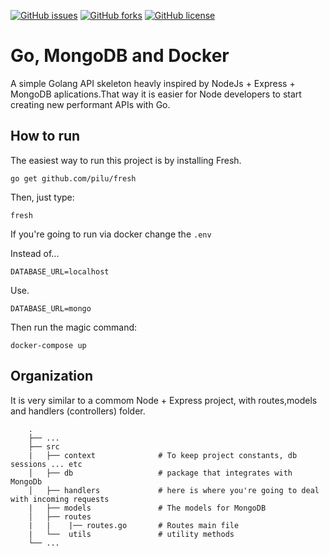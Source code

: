 
[![GitHub issues](https://img.shields.io/github/issues/montsouz/golang-starter)](https://github.com/montsouz/golang-starter/issues)
[![GitHub forks](https://img.shields.io/github/forks/montsouz/golang-starter)](https://github.com/montsouz/golang-starter/network)
[![GitHub license](https://img.shields.io/github/license/montsouz/golang-starter)](https://github.com/montsouz/golang-starter/blob/master/LICENSE)


# Go, MongoDB and Docker 

A simple Golang API skeleton heavly inspired by NodeJs + Express + MongoDB aplications.That way it is easier for 
Node developers to start creating new performant APIs with Go. 

## How to run 

The easiest way to run this project is by installing Fresh. 

`go get github.com/pilu/fresh`

Then, just type: 

`fresh`

If you're going to run via docker change the `.env` 

Instead of... 

`DATABASE_URL=localhost` 

Use.

`DATABASE_URL=mongo` 

Then run the magic command:

`docker-compose up`

## Organization

It is very similar to a commom Node + Express project, with routes,models and handlers (controllers) folder.

        .
        ├── ...
        ├── src
        |   ├── context              # To keep project constants, db sessions ... etc 
        │   ├── db                   # package that integrates with MongoDb
        │   ├── handlers             # here is where you're going to deal with incoming requests
        |   ├── models               # The models for MongoDB
        │   ├── routes
        |   |    |── routes.go       # Routes main file 
        |   └──  utils               # utility methods   
        └── ...






